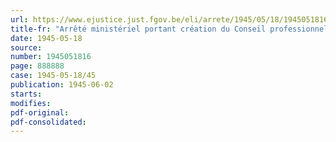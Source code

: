 ```yaml
---
url: https://www.ejustice.just.fgov.be/eli/arrete/1945/05/18/1945051816/justel
title-fr: "Arrêté ministériel portant création du Conseil professionnel du Commerce des Minerais et Produits métalliques (abrogé par AM 10-08-1945)"
date: 1945-05-18
source:
number: 1945051816
page: 888888
case: 1945-05-18/45
publication: 1945-06-02
starts:
modifies:
pdf-original:
pdf-consolidated:
---
```


